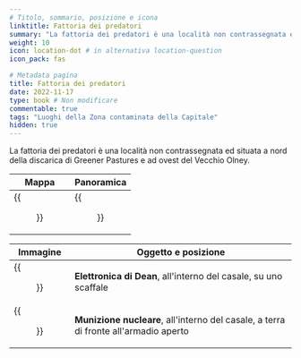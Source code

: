 ```yaml
---
# Titolo, sommario, posizione e icona
linktitle: Fattoria dei predatori
summary: "La fattoria dei predatori è una località non contrassegnata ed situata a nord della discarica di Greener Pastures e ad ovest del Vecchio Olney."
weight: 10
icon: location-dot # in alternativa location-question
icon_pack: fas

# Metadata pagina
title: Fattoria dei predatori
date: 2022-11-17
type: book # Non modificare
commentable: true
tags: "Luoghi della Zona contaminata della Capitale"
hidden: true
---
```



La fattoria dei predatori è una località non contrassegnata ed situata a nord della discarica di Greener Pastures e ad ovest del Vecchio Olney.

| Mappa                                        | Panoramica                               |
| -------------------------------------------- | ---------------------------------------- |
| {{<figure src="Raider_farmhouse_loc.webp">}} | {{<figure src="Raider_farmhouse.webp">}} |

| Immagine                                                    | Oggetto e posizione                                                                  |
| ----------------------------------------------------------- | ------------------------------------------------------------------------------------ |
| {{<figure src="Raider_farmhouse_Dean's_Electronics.webp">}} | **Elettronica di Dean**, all'interno del casale, su uno scaffale                     |
| {{<figure src="Raider_farmhouse_mini_nuke.webp">}}          | **Munizione nucleare**, all'interno del casale, a terra di fronte all'armadio aperto |

